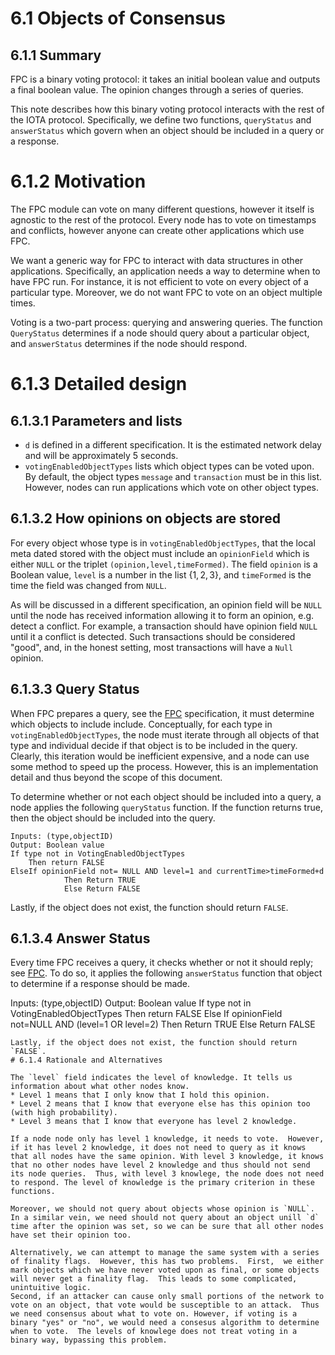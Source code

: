 # 6.1 Objects of Consensus

## 6.1.1 Summary

FPC is a binary voting protocol: it takes an initial boolean value and outputs a final boolean value. The opinion changes through a series of queries. 

This note describes how this binary voting protocol interacts with the rest of the IOTA protocol.  Specifically, we define two functions, `queryStatus` and `answerStatus` which govern when an object should be included in  a query or a response.

# 6.1.2 Motivation

The FPC module can vote on many different questions, however it itself is agnostic to the rest of the protocol.  Every node has to vote on timestamps and conflicts, however anyone can create other applications which use FPC.

We want a generic way for FPC to interact with data structures in other applications. Specifically, an application needs a way to determine when to have FPC run. For instance, it is not efficient to vote on every object of a particular type.  Moreover, we do not want FPC to vote on an object multiple times.  

Voting is a two-part process: querying and answering queries.  The function `QueryStatus` determines if a node should query about a particular object, and `answerStatus` determines if the node should respond.  

# 6.1.3 Detailed design
## 6.1.3.1 Parameters and lists
* `d` is defined in a different specification.  It is the estimated network delay and will be approximately 5 seconds. 
* `votingEnabledObjectTypes` lists which object types can be voted upon.  By default, the object types `message` and `transaction` must be in this list.  However, nodes can run applications which vote on other object types.  

## 6.1.3.2 How opinions on objects are stored

For every object whose type is in `votingEnabledObjectTypes`, that the local meta dated stored with the object must include an `opinionField` which is either `NULL`  or the triplet `(opinion,level,timeFormed)`.  The field `opinion` is a Boolean value,  `level` is a number in the list $\{1,2,3\}$, and `timeFormed` is the time the field was changed from `NULL`.

As will be discussed in a different specification, an opinion field will be  `NULL` until the node has received information allowing it to form an opinion, e.g. detect a conflict.  For example,  a transaction should have opinion field  `NULL` until it a conflict is detected.  Such transactions should be considered "good", and, in the honest setting, most transactions will have a `Null` opinion. 

## 6.1.3.3 Query Status

When FPC prepares a query, see the [FPC](link) specification, it must determine which objects to include include.  Conceptually, for each type in `votingEnabledObjectTypes`, the node must iterate through all objects of that type and individual decide if that object is to be included in the query. Clearly, this iteration would be inefficient expensive, and a node can use some method to speed up the process.  However, this is an implementation detail and thus beyond the scope of this document.

To determine whether or not each object should be included into a query, a node applies the following `queryStatus` function.  If the function returns true, then the object should be included into the query.
```
Inputs: (type,objectID)
Output: Boolean value
If type not in VotingEnabledObjectTypes
    Then return FALSE
ElseIf opinionField not= NULL AND level=1 and currentTime>timeFormed+d
            Then Return TRUE
            Else Return FALSE       
```
Lastly, if the object does not exist, the function should return `FALSE`.
## 6.1.3.4 Answer Status

Every time FPC receives a query, it checks whether or not it should reply; see [FPC](Link).  To do so, it applies the following  `answerStatus` function that object to determine if a response should be made.

Inputs: (type,objectID)
Output: Boolean value
If type not in VotingEnabledObjectTypes
    Then return FALSE
    Else
        If opinionField not=NULL AND (level=1 OR level=2) 
            Then Return TRUE
            Else Return FALSE 
```
Lastly, if the object does not exist, the function should return `FALSE`.
# 6.1.4 Rationale and Alternatives

The `level` field indicates the level of knowledge. It tells us information about what other nodes know.
* Level 1 means that I only know that I hold this opinion.
* Level 2 means that I know that everyone else has this opinion too (with high probability).
* Level 3 means that I know that everyone has level 2 knowledge.

If a node node only has level 1 knowledge, it needs to vote.  However, if it has level 2 knowledge, it does not need to query as it knows that all nodes have the same opinion. With level 3 knowledge, it knows that no other nodes have level 2 knowledge and thus should not send its node queries.  Thus, with level 3 knowlege, the node does not need to respond. The level of knowledge is the primary criterion in these functions.  

Moreover, we should not query about objects whose opinion is `NULL`. In a similar vein, we need should not query about an object unill `d` time after the opinion was set, so we can be sure that all other nodes have set their opinion too. 

Alternatively, we can attempt to manage the same system with a series of finality flags.  However, this has two problems.  First,  we either mark objects which we have never voted upon as final, or some objects will never get a finality flag.  This leads to some complicated, unintuitive logic. 
Second, if an attacker can cause only small portions of the network to vote on an object, that vote would be susceptible to an attack.  Thus we need consensus about what to vote on. However, if voting is a binary "yes" or "no", we would need a consesus algorithm to determine when to vote.  The levels of knowlege does not treat voting in a binary way, bypassing this problem.  

